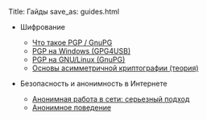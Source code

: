 Title: Гайды
save_as: guides.html

- Шифрование
    - [Что такое PGP / GnuPG]({filename}/pages/wtf-is-pgp.md)
    - [PGP на Windows (GPG4USB)]({filename}/pages/gpg4usb.md)
    - [PGP на GNU/Linux (GnuPG)]({filename}/pages/gnupg.md)
    - [Основы асимметричной криптографии (теория)]({filename}/pages/crypto-theory.md)

- Безопасность и анонимность в Интернете
    - [Анонимная работа в сети: серьезный подход]({filename}/pages/nemnojko-anonimen.md)
    - [Анонимное поведение]({filename}/pages/anonymous-behaviour.md)
